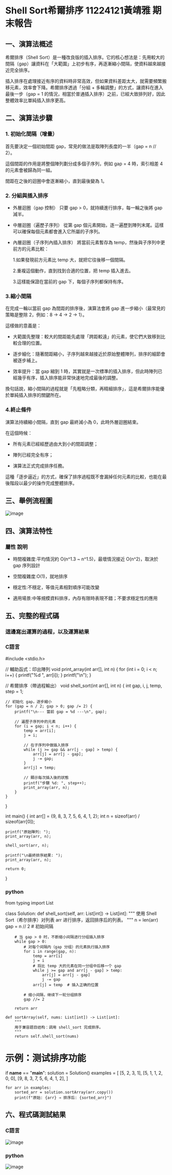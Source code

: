 # Shell Sort希爾排序 11224121黃靖雅 期末報告


## 一、演算法概述

希爾排序（Shell Sort）是一種改良版的插入排序。它的核心想法是：先用較大的間隔（gap）讓資料在「大範圍」上初步有序，再逐漸縮小間隔，使資料越來越接近完全排序。

插入排序在處理接近有序的資料時非常高效，但如果資料差距太大，就需要頻繁搬移元素，效率會下降。希爾排序透過「分組 + 多輪調整」的方式，讓資料在進入最後一步（gap = 1 的情況，相當於普通插入排序）之前，已經大致排列好，因此整體效率比單純插入排序更高。


## 二、演算法步驟
### 1. 初始化間隔（增量）

首先要決定一個初始間距 gap，常見的做法是取陣列長度的一半（gap = n // 2）。

這個間距的作用是將整個陣列劃分成多個子序列，例如 gap = 4 時，索引相差 4 的元素會被歸為同一組。

間距在之後的迴圈中會逐漸縮小，直到最後變為 1。


### 2. 分組與插入排序

- 外層迴圈（gap 控制）
只要 gap > 0，就持續進行排序，每一輪之後將 gap 減半。

- 中層迴圈（遍歷子序列）
從第 gap 個元素開始，逐一遍歷到陣列末尾。這樣可以確保每個元素都會進入它所屬的子序列。

- 內層迴圈（子序列內插入排序）
將當前元素暫存為 temp，然後與子序列中更前方的元素比較：

   1.如果發現前方元素比 temp 大，就把它往後移一個間隔。

   2.重複這個動作，直到找到合適的位置，把 temp 插入進去。

   3.這樣能保證在當前的 gap 下，每個子序列都保持有序。

### 3.縮小間隔

在完成一輪以當前 gap 為間距的排序後，演算法會將 gap 進一步縮小（最常見的策略是整除 2，例如：8 → 4 → 2 → 1）。

這樣做的意義是：

- 大範圍先整理：較大的間距能先處理「跨距較遠」的元素，使它們大致移到比較合理的位置。

- 逐步細化：隨著間距縮小，子序列越來越接近於原始整體陣列，排序的細節會被逐步補上。

- 效率提升：當 gap 縮到 1 時，其實就是一次標準的插入排序，但此時陣列已經幾乎有序，插入排序能非常快速地完成最後的調整。


換句話說，縮小間隔的過程就是「先粗略分類，再精細排序」，這是希爾排序能優於單純插入排序的關鍵所在。

### 4.終止條件

演算法持續縮小間隔，直到 gap 最終減小為 0，此時外層迴圈結束。

在這個時候：

- 所有元素已經經歷過由大到小的間距調整；

- 陣列已經完全有序；

- 演算法正式完成排序任務。


這種「逐步逼近」的方式，確保了排序過程既不會漏掉任何元素的比較，也能在最後階段以最少的操作完成整體排序。

## 三、舉例流程圖
![image](https://github.com/05ki19lj/Shell-Sort/blob/main/Shell%20Sort%E5%9C%96%E6%A1%88%E7%AF%84%E4%BE%8B.png)

## 四、演算法特性

### 屬性 說明

- 時間複雜度:平均情況約 O(n^1.3 ~ n^1.5)，最壞情況接近 O(n^2)，取決於 gap 序列設計

- 空間複雜度:O(1)，就地排序

- 穩定性:不穩定，等值元素相對順序可能改變

- 適用場景:中等規模資料排序，內存有限時表現不錯；不要求穩定性的應用



## 五、完整的程式碼
### 這邊寫出運算的過程，以及運算結果
### C語言
#include <stdio.h>

// 輔助函式：印出陣列
void print_array(int arr[], int n) {
    for (int i = 0; i < n; i++) {
        printf("%d ", arr[i]);
    }
    printf("\n");
}

// 希爾排序（帶過程輸出）
void shell_sort(int arr[], int n) {
    int gap, i, j, temp, step = 1;

    // 初始化 gap，逐步縮小
    for (gap = n / 2; gap > 0; gap /= 2) {
        printf("\n--- 當前 gap = %d ---\n", gap);

        // 遍歷子序列中的元素
        for (i = gap; i < n; i++) {
            temp = arr[i];
            j = i;

            // 在子序列中做插入排序
            while (j >= gap && arr[j - gap] > temp) {
                arr[j] = arr[j - gap];
                j -= gap;
            }
            arr[j] = temp;

            // 顯示每次插入後的狀態
            printf("步驟 %d: ", step++);
            print_array(arr, n);
        }
    }
}

int main() {
    int arr[] = {9, 8, 3, 7, 5, 6, 4, 1, 2};
    int n = sizeof(arr) / sizeof(arr[0]);

    printf("原始陣列: ");
    print_array(arr, n);

    shell_sort(arr, n);

    printf("\n最終排序結果: ");
    print_array(arr, n);

    return 0;
}
### python
from typing import List

class Solution:
    def shell_sort(self, arr: List[int]) -> List[int]:
        """
        使用 Shell Sort（希尔排序）对列表 arr 进行排序，返回排序后的列表。
        """
        n = len(arr)
        gap = n // 2  # 初始间隔

        # 当 gap > 0 时，不断缩小间隔进行分组插入排序
        while gap > 0:
            # 对每个间隔内（gap 分组）的元素执行插入排序
            for i in range(gap, n):
                temp = arr[i]
                j = i
                # 将比 temp 大的元素在同一分组中后移一个 gap
                while j >= gap and arr[j - gap] > temp:
                    arr[j] = arr[j - gap]
                    j -= gap
                arr[j] = temp  # 插入正确的位置

            # 缩小间隔，继续下一轮分组排序
            gap //= 2

        return arr

    def sortArray(self, nums: List[int]) -> List[int]:
        """
        用于兼容题目结构：调用 shell_sort 完成排序。
        """
        return self.shell_sort(nums)

# 示例：测试排序功能
if __name__ == "__main__":
    solution = Solution()
    examples = [
        [5, 2, 3, 1],
        [5, 1, 1, 2, 0, 0],
        [9, 8, 3, 7, 5, 6, 4, 1, 2],
    ]

    for arr in examples:
        sorted_arr = solution.sortArray(arr.copy())
        print(f"原始: {arr} → 排序后: {sorted_arr}")

## 六、程式碼測試結果
### C語言
![image](https://github.com/05ki19lj/Shell-Sort/blob/main/Shell%20Sort%20T.png)
### python
![image](https://github.com/05ki19lj/Shell-Sort/blob/main/S.png)
